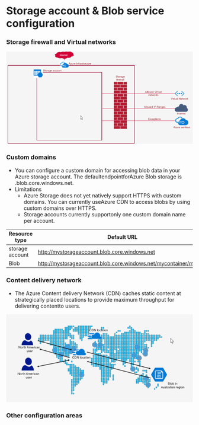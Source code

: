 # Storage account & Blob service configuration

### Storage firewall and Virtual networks

![](../../images/safirewall.png)

### Custom domains
* You can configure a custom domain for accessing blob data in your Azure storage account. The defaultendpointforAzure Blob storage is <storage-account-name>.blob.core.windows.net.
* Limitations
  * Azure Storage does not yet natively support HTTPS with custom domains. You can currently useAzure CDN to access blobs by using custom domains over HTTPS. 
  * Storage accounts currently supportonly one custom domain name per account.


 Resource type | Default URL | Custom domain URL
---------|----------|---------
 storage account | http://mystorageaccount.blob.core.windows.net | http://change.com.vn
 Blob |  http://mystorageaccount.blob.core.windows.net/mycontainer/myblob| http://test.blob.com.vn

### Content delivery network

* The Azure Content delivery Network (CDN) caches static content at strategically placed locations to provide maximum throughput for delivering contentto users.

![](../../images/cdn.png)

### Other configuration areas
